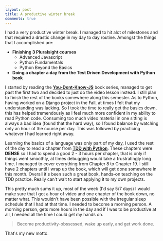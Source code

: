 ```yaml
---
layout: post
title: A productive winter break
comments: true
---
```


I had a very productive winter break. I managed to hit alot of milestones and that required a drastic change in my day to day routine. Amongst the things that I accomplished are:

* __Finishing 3 Pluralsight courses__
  * Advanced Javascript
  * Python Fundamentals
  * Python Beyond the Basics
* __Doing a chapter a day from the Test Driven Development with Python book__

I started by reading the [__You-Dont-Know-JS__](https://github.com/getify/You-Dont-Know-JS) book series, managed to get past the first two and decided to just do the video lesson instead. I still plan to finish the rest of the books somewhere along this semester. As to Python, having worked on a Django project in the Fall, at times I felt that my understanding was lacking. So I took the time to really get the basics down, this has helped tremendously as I feel much more confident in my ability to read Python code. Consuming too much video material in one sitting is always a bad idea (found that the hard way), so I found balance by watching only an hour of the course per day. This was followed by practicing whatever I had learned right away. 

Learning the basics of a language was only part of my day, I used the rest of the day to read a chapter from [__TDD with Python__](http://chimera.labs.oreilly.com/books/1234000000754/index.html). These chapters were **DENSE** so I had to spend a good 2 - 3 hours per chapter, that is only if things went smoothly, at times debugging would take a frustratingly long time. I managed to cover everything from Chapter 8 to Chapter 19. I still have 2 chapters until I wrap up the book, which will get done somewhere in this month. Overall it's been such a great book, hands-on teaching on the TDD practice. Really can't wait to start applying it to my own projects.

This pretty much sums it up, most of the week (I'd say 5/7 days) I would make sure that I got a hour of video and one chapter of the book down, no matter what. This wouldn't have been possible with the irregular sleep schedule that I had at that time. I needed to become a morning person. A morning person, gets more hours in the day and if I was to be productive at all, I needed all the time I could get my hands on.

> Become productivity-obssessed, wake up early, and get work done.

That's my new motto.

